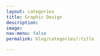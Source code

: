 ```yaml
---
layout: categories
title: Graphic Design
description:
image:
nav-menu: false
permalink: blog/categories/:title

---
```

